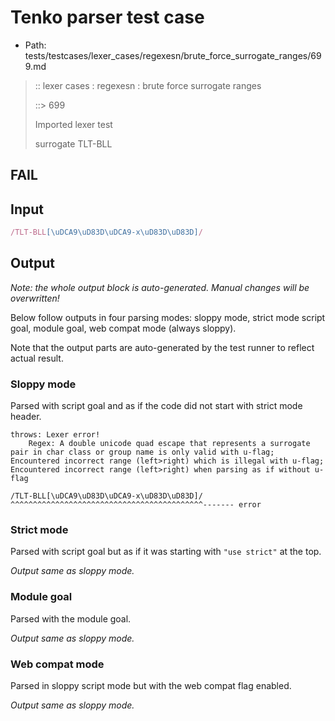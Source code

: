 # Tenko parser test case

- Path: tests/testcases/lexer_cases/regexesn/brute_force_surrogate_ranges/699.md

> :: lexer cases : regexesn : brute force surrogate ranges
>
> ::> 699
>
> Imported lexer test
>
> surrogate TLT-BLL

## FAIL

## Input

`````js
/TLT-BLL[\uDCA9\uD83D\uDCA9-x\uD83D\uD83D]/
`````

## Output

_Note: the whole output block is auto-generated. Manual changes will be overwritten!_

Below follow outputs in four parsing modes: sloppy mode, strict mode script goal, module goal, web compat mode (always sloppy).

Note that the output parts are auto-generated by the test runner to reflect actual result.

### Sloppy mode

Parsed with script goal and as if the code did not start with strict mode header.

`````
throws: Lexer error!
    Regex: A double unicode quad escape that represents a surrogate pair in char class or group name is only valid with u-flag; Encountered incorrect range (left>right) which is illegal with u-flag; Encountered incorrect range (left>right) when parsing as if without u-flag

/TLT-BLL[\uDCA9\uD83D\uDCA9-x\uD83D\uD83D]/
^^^^^^^^^^^^^^^^^^^^^^^^^^^^^^^^^^^^^^^^^^^------- error
`````

### Strict mode

Parsed with script goal but as if it was starting with `"use strict"` at the top.

_Output same as sloppy mode._

### Module goal

Parsed with the module goal.

_Output same as sloppy mode._

### Web compat mode

Parsed in sloppy script mode but with the web compat flag enabled.

_Output same as sloppy mode._
